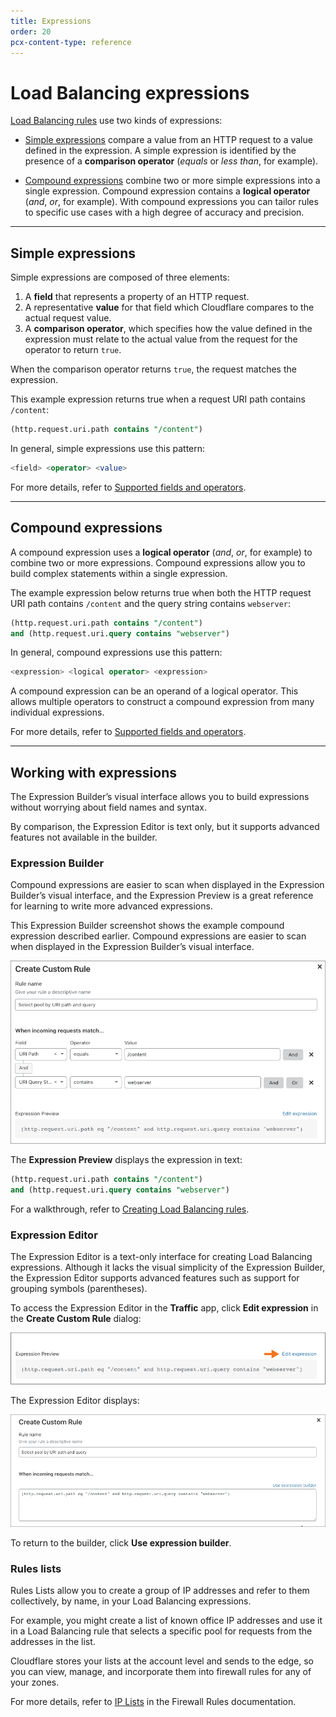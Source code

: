 ```yaml
---
title: Expressions
order: 20
pcx-content-type: reference
---
```


# Load Balancing expressions

[Load Balancing rules](/additional-options/load-balancing-rules) use two kinds of expressions:

*   [Simple expressions](#simple-expressions) compare a value from an HTTP request to a value defined in the expression. A simple expression is identified by the presence of a **comparison operator** (*equals* or *less than*, for example).

*   [Compound expressions](#compound-expressions) combine two or more simple expressions into a single expression. Compound expression contains a **logical operator** (*and*, *or*, for example). With compound expressions you can tailor rules to specific use cases with a high degree of accuracy and precision.

***

## Simple expressions

Simple expressions are composed of three elements:

1.  A **field** that represents a property of an HTTP request.
2.  A representative **value** for that field which Cloudflare compares to the actual request value.
3.  A **comparison operator**, which specifies how the value defined in the expression must relate to the actual value from the request for the operator to return `true`.

When the comparison operator returns `true`, the request matches the expression.

This example expression returns true when a request URI path contains `/content`:

```sql
(http.request.uri.path contains "/content")
```

In general, simple expressions use this pattern:

```sql
<field> <operator> <value>
```

For more details, refer to [Supported fields and operators](/additional-options/load-balancing-rules/reference).

***

## Compound expressions

A compound expression uses a **logical operator** (*and*, *or*, for example) to combine two or more expressions. Compound expressions allow you to build complex statements within a single expression.

The example expression below returns true when both the HTTP request URI path contains `/content` and the query string contains `webserver`:

```sql
(http.request.uri.path contains "/content") 
and (http.request.uri.query contains "webserver")
```

In general, compound expressions use this pattern:

```sql
<expression> <logical operator> <expression>
```

A compound expression can be an operand of a logical operator. This allows multiple operators to construct a compound expression from many individual expressions.

For more details, refer to [Supported fields and operators](/additional-options/load-balancing-rules/reference).

***

## Working with expressions

The Expression Builder’s visual interface allows you to build expressions without worrying about field names and syntax.

By comparison, the Expression Editor is text only, but it supports advanced features not available in the builder.

### Expression Builder

Compound expressions are easier to scan when displayed in the Expression Builder’s visual interface, and the Expression Preview is a great reference for learning to write more advanced expressions.

This Expression Builder screenshot shows the example compound expression described earlier. Compound expressions are easier to scan when displayed in the Expression Builder’s visual interface.

![Expression Builder in Load Balancing tab of Traffic app](../../static/images/rules-builder-1.png)

The **Expression Preview** displays the expression in text:

```sql
(http.request.uri.path contains "/content") 
and (http.request.uri.query contains "webserver")
```

For a walkthrough, refer to [Creating Load Balancing rules](/additional-options/load-balancing-rules/create-rules).

### Expression Editor

The Expression Editor is a text-only interface for creating Load Balancing expressions. Although it lacks the visual simplicity of the Expression Builder, the Expression Editor supports advanced features such as support for grouping symbols (parentheses).

To access the Expression Editor in the **Traffic** app, click **Edit expression** in the **Create Custom Rule** dialog:

![Edit expression link in Create Custom Rule dialog](../../static/images/rules-builder-edit-expression-link.png)

The Expression Editor displays:

![Expression Editor in Load Balancing tab of Traffic app](../../static/images/rules-editor-1.png)

To return to the builder, click **Use expression builder**.

### Rules lists

Rules Lists allow you to create a group of IP addresses and refer to them collectively, by name, in your Load Balancing expressions.

For example, you might create a list of known office IP addresses and use it in a Load Balancing rule that selects a specific pool for requests from the addresses in the list.

Cloudflare stores your lists at the account level and sends to the edge, so you can view, manage, and incorporate them into firewall rules for any of your zones.

For more details, refer to [IP Lists](https://developers.cloudflare.com/firewall/cf-firewall-rules/rules-lists) in the Firewall Rules documentation.
